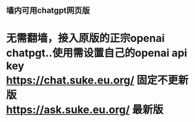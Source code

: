 ## 墙内可用chatgpt网页版
无需翻墙，接入原版的正宗openai chatpgt..使用需设置自己的openai api key  
https://chat.suke.eu.org/    固定不更新版  
https://ask.suke.eu.org/     最新版
===============
